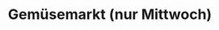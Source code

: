 ---
title: "Gemüsemarkt (nur Mittwoch)"
url: /waldbuettelbrunn/gemuesemarkt-nur-mittwoch/
shop: Hofladen
---